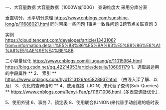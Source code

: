 

一、大容量数据
大容量数据（1000W或100G） 查询维度大 采用分库分表

垂直切分，水平切分原理   https://www.cnblogs.com/sunshine-long/p/11688021.html
同时带来一些问题
1事务一致性问题
2跨节点关联查询
3

实例    
https://cloud.tencent.com/developer/article/1343106?from=information.detail.%E5%88%86%E5%BA%93%E5%88%86%E8%A1%A8%E5%AE%9E%E4%BE%8B


二小容量优化
https://www.cnblogs.com/liliuguang/p/11015964.html
https://blog.csdn.net/qq_42214953/article/details/106061179
1、选取最适用的字段属性  **
2、 索引 **  https://www.cnblogs.com/hyd1213126/p/5828937.html    （由浅入深了解、以及）
3、优化的查询语句   **
4、使用连接（JOIN）来代替子查询(Sub-Queries) **  https://www.cnblogs.com/Renyi-Fan/p/11671006.html（多表查询及优化）


5、使用外键
6、事务
7、锁定表
8、使用联合(UNION)来代替手动创建的临时表
